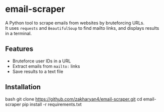 # email-scraper

A Python tool to scrape emails from websites by bruteforcing URLs.  
It uses `requests` and `BeautifulSoup` to find mailto links, and displays results in a terminal.

## Features

- Bruteforce user IDs in a URL
- Extract emails from `mailto:` links
- Save results to a text file

## Installation

bash
git clone https://github.com/zakharyan4/email-scraper.git
cd email-scraper
pip install -r requirements.txt
